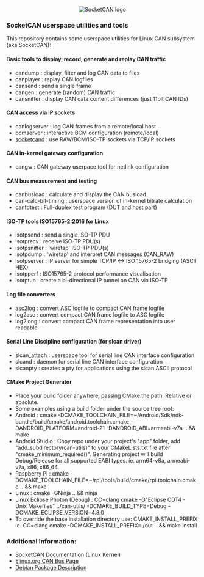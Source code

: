<p align="center">
<img src="https://github.com/linux-can/can-logos/raw/master/png/SocketCAN-logo-60dpi.png" alt="SocketCAN logo"/>
</p>

### SocketCAN userspace utilities and tools

This repository contains some userspace utilities for Linux CAN
subsystem (aka SocketCAN):

#### Basic tools to display, record, generate and replay CAN traffic

* candump : display, filter and log CAN data to files
* canplayer : replay CAN logfiles
* cansend : send a single frame
* cangen : generate (random) CAN traffic
* cansniffer : display CAN data content differences (just 11bit CAN IDs)

#### CAN access via IP sockets
* canlogserver : log CAN frames from a remote/local host
* bcmserver : interactive BCM configuration (remote/local)
* [socketcand](https://github.com/dschanoeh/socketcand) : use RAW/BCM/ISO-TP sockets via TCP/IP sockets

#### CAN in-kernel gateway configuration
* cangw : CAN gateway userpace tool for netlink configuration

#### CAN bus measurement and testing
* canbusload : calculate and display the CAN busload
* can-calc-bit-timing : userspace version of in-kernel bitrate calculation
* canfdtest : Full-duplex test program (DUT and host part)

#### ISO-TP tools [ISO15765-2:2016 for Linux](https://github.com/hartkopp/can-isotp)
* isotpsend : send a single ISO-TP PDU
* isotprecv : receive ISO-TP PDU(s)
* isotpsniffer : 'wiretap' ISO-TP PDU(s)
* isotpdump : 'wiretap' and interpret CAN messages (CAN_RAW)
* isotpserver : IP server for simple TCP/IP <-> ISO 15765-2 bridging (ASCII HEX)
* isotpperf : ISO15765-2 protocol performance visualisation
* isotptun : create a bi-directional IP tunnel on CAN via ISO-TP

#### Log file converters
* asc2log : convert ASC logfile to compact CAN frame logfile
* log2asc : convert compact CAN frame logfile to ASC logfile
* log2long : convert compact CAN frame representation into user readable

#### Serial Line Discipline configuration (for slcan driver)
* slcan_attach : userspace tool for serial line CAN interface configuration
* slcand : daemon for serial line CAN interface configuration
* slcanpty : creates a pty for applications using the slcan ASCII protocol

#### CMake Project Generator
* Place your build folder anywhere, passing CMake the path.  Relative or absolute.
* Some examples using a build folder under the source tree root:
* Android : cmake -DCMAKE_TOOLCHAIN_FILE=~/Android/Sdk/ndk-bundle/build/cmake/android.toolchain.cmake -DANDROID_PLATFORM=android-21 -DANDROID_ABI=armeabi-v7a .. && make
* Android Studio : Copy repo under your project's "app" folder, add "add_subdirectory(can-utils)" to your CMakeLists.txt file after "cmake_minimum_required()".  Generating project will build Debug/Release for all supported EABI types.  ie. arm64-v8a, armeabi-v7a, x86, x86_64.
* Raspberry Pi : cmake -DCMAKE_TOOLCHAIN_FILE=~/rpi/tools/build/cmake/rpi.toolchain.cmake .. && make
* Linux : cmake -GNinja .. && ninja
* Linux Eclipse Photon (Debug) : CC=clang cmake -G"Eclipse CDT4 - Unix Makefiles" ../can-utils/ -DCMAKE_BUILD_TYPE=Debug -DCMAKE_ECLIPSE_VERSION=4.8.0
* To override the base installation directory use: CMAKE_INSTALL_PREFIX
  ie. CC=clang cmake -DCMAKE_INSTALL_PREFIX=./out .. && make install

### Additional Information:

*   [SocketCAN Documentation (Linux Kernel)](https://www.kernel.org/doc/Documentation/networking/can.txt)
*   [Elinux.org CAN Bus Page](http://elinux.org/CAN_Bus)
*   [Debian Package Description](https://packages.debian.org/sid/can-utils)

